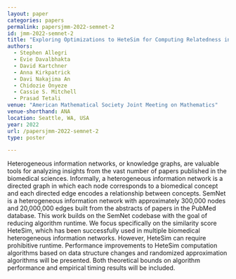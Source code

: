 ```yaml
---
layout: paper
categories: papers
permalink: papersjmm-2022-semnet-2
id: jmm-2022-semnet-2
title: "Exploring Optimizations to HeteSim for Computing Relatedness in Heterogeneous Information Networks"
authors:
  - Stephen Allegri
  - Evie Davalbhakta
  - David Kartchner
  - Anna Kirkpatrick
  - Davi Nakajima An
  - Chidozie Onyeze
  - Cassie S. Mitchell
  - Prasad Tetali
venue: "American Mathematical Society Joint Meeting on Mathematics"
venue-shorthand: ANA
location: Seattle, WA, USA
year: 2022
url: /papersjmm-2022-semnet-2
type: poster

---
```


Heterogeneous information networks, or knowledge graphs, are valuable tools for analyzing insights from the vast number of papers published in the biomedical sciences. Informally, a heterogeneous information network is a directed graph in which each node corresponds to a biomedical concept and each directed edge encodes a relationship between concepts. SemNet is a heterogeneous information network with approximately 300,000 nodes and 20,000,000 edges built from the abstracts of papers in the PubMed database. This work builds on the SemNet codebase with the goal of reducing algorithm runtime. We focus specifically on the similarity score HeteSim, which has been successfully used in multiple biomedical heterogeneous information networks. However, HeteSim can require prohibitive runtime. Performance improvements to HeteSim computation algorithms based on data structure changes and randomized approximation algorithms will be presented. Both theoretical bounds on algorithm performance and empirical timing results will be included.